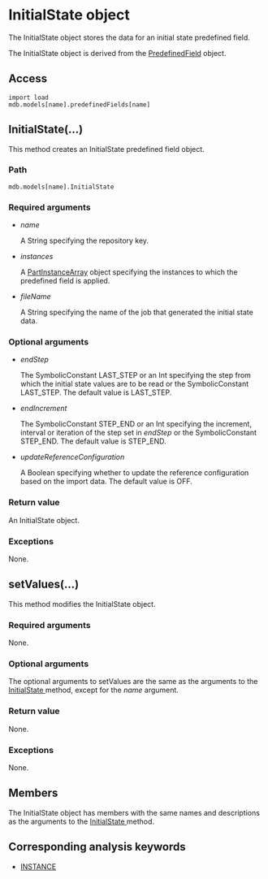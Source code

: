 # InitialState object

The InitialState object stores the data for an initial state predefined field.

The InitialState object is derived from the [PredefinedField](https://help.3ds.com/2022/english/DSSIMULIA_Established/SIMACAEKERRefMap/simaker-c-predefinedfieldpyc.htm?ContextScope=all) object.

## Access

```
import load
mdb.models[name].predefinedFields[name]
```

## InitialState(...)



This method creates an InitialState predefined field object.



### Path

```
mdb.models[name].InitialState
```

### Required arguments

- *name*

  A String specifying the repository key.

- *instances*

  A [PartInstanceArray](https://help.3ds.com/2022/english/DSSIMULIA_Established/SIMACAEKERRefMap/simaker-c-partinstancepyc.htm?ContextScope=all) object specifying the instances to which the predefined field is applied.

- *fileName*

  A String specifying the name of the job that generated the initial state data.

### Optional arguments

- *endStep*

  The SymbolicConstant LAST_STEP or an Int specifying the step from which the initial state values are to be read or the SymbolicConstant LAST_STEP. The default value is LAST_STEP.

- *endIncrement*

  The SymbolicConstant STEP_END or an Int specifying the increment, interval or iteration of the step set in *endStep* or the SymbolicConstant STEP_END. The default value is STEP_END.

- *updateReferenceConfiguration*

  A Boolean specifying whether to update the reference configuration based on the import data. The default value is OFF.

### Return value

An InitialState object.

### Exceptions

None.



## setValues(...)



This method modifies the InitialState object.



### Required arguments

None.

### Optional arguments

The optional arguments to setValues are the same as the arguments to the [InitialState ](https://help.3ds.com/2022/english/DSSIMULIA_Established/SIMACAEKERRefMap/simaker-c-initialstatepyc.htm?ContextScope=all#simaker-initialstateinitialstatepyc)method, except for the *name* argument.

### Return value

None.

### Exceptions

None.



## Members

The InitialState object has members with the same names and descriptions as the arguments to the [InitialState ](https://help.3ds.com/2022/english/DSSIMULIA_Established/SIMACAEKERRefMap/simaker-c-initialstatepyc.htm?ContextScope=all#simaker-initialstateinitialstatepyc)method.



## Corresponding analysis keywords

- [INSTANCE](https://help.3ds.com/2022/english/DSSIMULIA_Established/SIMACAEKEYRefMap/simakey-r-instance.htm?ContextScope=all#simakey-r-instance)